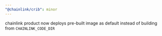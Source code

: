 ```yaml
---
"@chainlink/crib": minor
---
```


chainlink product now deploys pre-built image as default instead of building from `CHAINLINK_CODE_DIR`
